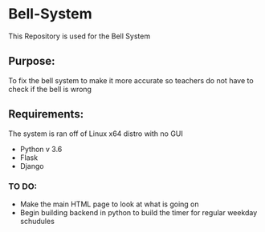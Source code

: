 # Bell-System
This Repository is used for the Bell System

## Purpose:
To fix the bell system to make it more accurate so teachers do not have to check if the bell is wrong

## Requirements:
The system is ran off of Linux x64 distro with no GUI
- Python v 3.6 
- Flask
- Django

### TO DO:
- Make the main HTML page to look at what is going on
- Begin building backend in python to build the timer for regular weekday schudules
